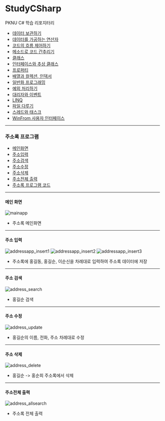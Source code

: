 # StudyCSharp

PKNU C# 학습 리포지터리

- [데이터 보관하기](https://github.com/yfla980107/StudyCSharp21/tree/main/chap03/Chap03App)
- [데이터를 가공하는 연산자](https://github.com/yfla980107/StudyCSharp21/tree/main/chap04/Chap04App)
- [코드의 흐름 제어하기](https://github.com/yfla980107/StudyCSharp21/tree/main/chap05/Chap05App)
- [메소드로 코드 간추리기](https://github.com/yfla980107/StudyCSharp21/tree/main/chap06/Chap06App)
- [클래스](https://github.com/yfla980107/StudyCSharp21/tree/main/chap07/Chap07App)
- [인터페이스와 추상 클래스](https://github.com/yfla980107/StudyCSharp21/tree/main/chap08/Chap08App)
- [프로퍼티](https://github.com/yfla980107/StudyCSharp21/tree/main/chap09/Chap09App)
- [배열과 컬렉션, 인덱서](https://github.com/yfla980107/StudyCSharp21/tree/main/chap10/Chap10App)
- [일반화 프로그래밍](https://github.com/yfla980107/StudyCSharp21/tree/main/chap11/Chap11App)
- [예외 처리하기](https://github.com/yfla980107/StudyCSharp21/tree/main/chap12/Chap12App)
- [대리자와 이벤트](https://github.com/yfla980107/StudyCSharp21/tree/main/chap13/Chap13App)
- [LINQ](https://github.com/yfla980107/StudyCSharp21/tree/main/chap15/Chap15App)
- [파일 다루기](https://github.com/yfla980107/StudyCSharp21/tree/main/chap18/Chap18App)
- [스레드와 태스크](https://github.com/yfla980107/StudyCSharp21/tree/main/chap19/Chap19App)
- [WinFrom 사용자 인터페이스](https://github.com/yfla980107/StudyCSharp21/tree/main/chap20/Chap20App)
---
### 주소록 프로그램
- [메인화면](#메인-화면)
- [주소입력](#주소-입력)
- [주소검색](#주소-검색)
- [주소수정](#주소-수정)
- [주소삭제](#주소-삭제)
- [주소전체 출력](#주소전체-출력)
- [주소록 프로그램 코드](https://github.com/yfla980107/StudyCSharp21/tree/main/chap99/AddressBookApp)
___
#### 메인 화면
![mainapp](https://user-images.githubusercontent.com/78572509/110302407-8d2f1c00-803c-11eb-99a1-186fca3757f6.png)
- 주소록 메인화면
___
#### 주소 입력
![addressapp_insert1](https://user-images.githubusercontent.com/78572509/110302169-493c1700-803c-11eb-9f9d-7703c9b7b5ae.png)
![addressapp_insert2](https://user-images.githubusercontent.com/78572509/110302170-493c1700-803c-11eb-85f8-4a54f1bcb8f1.png)
![addressapp_insert3](https://user-images.githubusercontent.com/78572509/110302172-49d4ad80-803c-11eb-8738-b8da7419c545.png)
- 주소록에 홍길동, 홍길순, 이순신을 차례대로 입력하여 주소록 데이터에 저장
___
#### 주소 검색
![address_search](https://user-images.githubusercontent.com/78572509/110309031-33325480-8044-11eb-8008-a4dd1bfe60ab.png)
- 홍길순 검색
___
#### 주소 수정
![address_update](https://user-images.githubusercontent.com/78572509/110302167-48a38080-803c-11eb-9ad5-d4acf077e897.png)
- 홍길순의 이름, 전화, 주소 차례대로 수정
___
#### 주소 삭제
![address_delete](https://user-images.githubusercontent.com/78572509/110302165-48a38080-803c-11eb-9a31-904fec41a314.png)
- 홍길순 -> 홍순희 주소록에서 삭제
___
#### 주소전체 출력
![address_allsearch](https://user-images.githubusercontent.com/78572509/110302161-47725380-803c-11eb-944a-6a7b5313534b.png)
- 주소록 전체 출력



